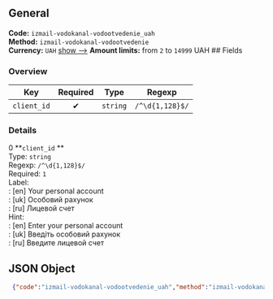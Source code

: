 ## General 
**Code:** `izmail-vodokanal-vodootvedenie_uah`  
**Method:** `izmail-vodokanal-vodootvedenie`  
**Currency:** `UAH` [show -->]() 
**Amount limits:** from `2`  to `14999`  UAH ## Fields 
### Overview 
|Key|Required|Type|Regexp| 
|:---:|:---:|:---:|:---:| 
|`client_id` |✔ |`string` |`/^\d{1,128}$/` | 
 
### Details 
0 **`client_id` **  
Type: `string`  
Regexp: `/^\d{1,128}$/`  
Required: `1`  
Label:  
: [en] Your personal account  
: [uk] Особовий рахунок  
: [ru] Лицевой счет  
Hint:  
: [en] Enter your personal account  
: [uk] Введіть особовий рахунок  
: [ru] Введите лицевой счет  
## JSON Object 
```json
 {"code":"izmail-vodokanal-vodootvedenie_uah","method":"izmail-vodokanal-vodootvedenie","currency":"UAH","fields":[{"key":"client_id","type":"string","label":{"en":"Your personal account","uk":"\u041e\u0441\u043e\u0431\u043e\u0432\u0438\u0439 \u0440\u0430\u0445\u0443\u043d\u043e\u043a","ru":"\u041b\u0438\u0446\u0435\u0432\u043e\u0439 \u0441\u0447\u0435\u0442"},"regexp":"\/^\\d{1,128}$\/","required":true,"position":1,"hint":{"en":"Enter your personal account","uk":"\u0412\u0432\u0435\u0434\u0456\u0442\u044c \u043e\u0441\u043e\u0431\u043e\u0432\u0438\u0439 \u0440\u0430\u0445\u0443\u043d\u043e\u043a","ru":"\u0412\u0432\u0435\u0434\u0438\u0442\u0435 \u043b\u0438\u0446\u0435\u0432\u043e\u0439 \u0441\u0447\u0435\u0442"},"example":"13245"}],"amount_min":2,"amount_max":14999}```  
